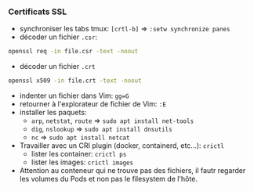 ### Certificats SSL
- synchroniser les tabs tmux: `[crtl-b]` => `:setw synchronize panes`
- décoder un fichier `.csr`:
```bash
openssl req -in file.csr -text -noout
```
- décoder un fichier `.crt`
```bash
openssl x509 -in file.crt -text -noout
```
- indenter un fichier dans Vim: `gg=G`
- retourner à l'explorateur de fichier de Vim: `:E`
- installer les paquets:
	- `arp`, `netstat`, `route` => `sudo apt install net-tools`
	- `dig`, `nslookup` => `sudo apt install dnsutils`
	- `nc` => `sudo apt install netcat`
- Travailler avec un CRI plugin (docker, containerd, etc...): `crictl` 
	- lister les container: `crictl ps`
	- lister les images: `crictl images`
- Attention au conteneur qui ne trouve pas des fichiers, il fautr regarder les volumes du Pods et non pas le filesystem de l'hôte.